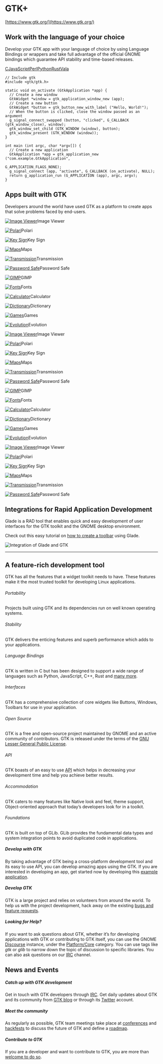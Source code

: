# GTK+

[https://www.gtk.org/](https://www.gtk.org/)

## Work with the language of your choice

Develop your GTK app with your language of choice by using Language Bindings or wrappers and take full advantage of the official GNOME bindings which guarantee API stability and time-based releases.

[C](https://www.gtk.org/#list-c)[JavaScript](https://www.gtk.org/#list-javascript)[Perl](https://www.gtk.org/#list-pl)[Python](https://www.gtk.org/#list-py)[Rust](https://www.gtk.org/#list-rs)[Vala](https://www.gtk.org/#list-vala)

```
// Include gtk
#include <gtk/gtk.h>

static void on_activate (GtkApplication *app) {
  // Create a new window
  GtkWidget *window = gtk_application_window_new (app);
  // Create a new button
  GtkWidget *button = gtk_button_new_with_label ("Hello, World!");
  // When the button is clicked, close the window passed as an argument
  g_signal_connect_swapped (button, "clicked", G_CALLBACK (gtk_window_close), window);
  gtk_window_set_child (GTK_WINDOW (window), button);
  gtk_window_present (GTK_WINDOW (window));
}

int main (int argc, char *argv[]) {
  // Create a new application
  GtkApplication *app = gtk_application_new ("com.example.GtkApplication",
                                             G_APPLICATION_FLAGS_NONE);
  g_signal_connect (app, "activate", G_CALLBACK (on_activate), NULL);
  return g_application_run (G_APPLICATION (app), argc, argv);
}
```

## Apps built with GTK

Developers around the world have used GTK as a platform to create apps that solve problems faced by end-users.

[![Image Viewer](https://www.gtk.org/assets/img/apps/app-image-viewer.png)](https://wiki.gnome.org/Apps/EyeOfGnome)Image Viewer

[![Polari](https://www.gtk.org/assets/img/apps/app-polari.png)](https://wiki.gnome.org/Apps/Polari)Polari

[![Key Sign](https://www.gtk.org/assets/img/apps/app-key-sign.png)](https://wiki.gnome.org/Apps/Keysign)Key Sign

[![Maps](https://www.gtk.org/assets/img/apps/app-maps.png)](https://wiki.gnome.org/Apps/Maps)Maps

[![Transmission](https://www.gtk.org/assets/img/apps/app-transmission.png)](https://transmissionbt.com/)Transmission

[![Password Safe](https://www.gtk.org/assets/img/apps/app-password-safe.png)](https://gitlab.gnome.org/World/PasswordSafe)Password Safe

[![GIMP](https://www.gtk.org/assets/img/apps/app-gimp.png)](https://gimp.org/)GIMP

[![Fonts](https://www.gtk.org/assets/img/apps/app-fonts.png)](https://flathub.org/apps/details/org.gnome.font-viewer)Fonts

[![Calculator](https://www.gtk.org/assets/img/apps/app-calculator.png)](https://wiki.gnome.org/Apps/Calculator)Calculator

[![Dictionary](https://www.gtk.org/assets/img/apps/app-dictionary.png)](https://wiki.gnome.org/Apps/Dictionary)Dictionary

[![Games](https://www.gtk.org/assets/img/apps/app-games.png)](https://wiki.gnome.org/Apps/Games)Games

[![Evolution](https://www.gtk.org/assets/img/apps/app-evolution.png)](https://wiki.gnome.org/Apps/Evolution)Evolution

[![Image Viewer](https://www.gtk.org/assets/img/apps/app-image-viewer.png)](https://wiki.gnome.org/Apps/EyeOfGnome)Image Viewer

[![Polari](https://www.gtk.org/assets/img/apps/app-polari.png)](https://wiki.gnome.org/Apps/Polari)Polari

[![Key Sign](https://www.gtk.org/assets/img/apps/app-key-sign.png)](https://wiki.gnome.org/Apps/Keysign)Key Sign

[![Maps](https://www.gtk.org/assets/img/apps/app-maps.png)](https://wiki.gnome.org/Apps/Maps)Maps

[![Transmission](https://www.gtk.org/assets/img/apps/app-transmission.png)](https://transmissionbt.com/)Transmission

[![Password Safe](https://www.gtk.org/assets/img/apps/app-password-safe.png)](https://gitlab.gnome.org/World/PasswordSafe)Password Safe

[![GIMP](https://www.gtk.org/assets/img/apps/app-gimp.png)](https://gimp.org/)GIMP

[![Fonts](https://www.gtk.org/assets/img/apps/app-fonts.png)](https://flathub.org/apps/details/org.gnome.font-viewer)Fonts

[![Calculator](https://www.gtk.org/assets/img/apps/app-calculator.png)](https://wiki.gnome.org/Apps/Calculator)Calculator

[![Dictionary](https://www.gtk.org/assets/img/apps/app-dictionary.png)](https://wiki.gnome.org/Apps/Dictionary)Dictionary

[![Games](https://www.gtk.org/assets/img/apps/app-games.png)](https://wiki.gnome.org/Apps/Games)Games

[![Evolution](https://www.gtk.org/assets/img/apps/app-evolution.png)](https://wiki.gnome.org/Apps/Evolution)Evolution

[![Image Viewer](https://www.gtk.org/assets/img/apps/app-image-viewer.png)](https://wiki.gnome.org/Apps/EyeOfGnome)Image Viewer

[![Polari](https://www.gtk.org/assets/img/apps/app-polari.png)](https://wiki.gnome.org/Apps/Polari)Polari

[![Key Sign](https://www.gtk.org/assets/img/apps/app-key-sign.png)](https://wiki.gnome.org/Apps/Keysign)Key Sign

[![Maps](https://www.gtk.org/assets/img/apps/app-maps.png)](https://wiki.gnome.org/Apps/Maps)Maps

[![Transmission](https://www.gtk.org/assets/img/apps/app-transmission.png)](https://transmissionbt.com/)Transmission

[![Password Safe](https://www.gtk.org/assets/img/apps/app-password-safe.png)](https://gitlab.gnome.org/World/PasswordSafe)Password Safe

## Integrations for Rapid Application Development

Glade is a RAD tool that enables quick and easy development of user interfaces for the GTK toolkit and the GNOME desktop environment.

Check out this easy tutorial on [how to create a toolbar](https://developer.gnome.org/gnome-devel-demos/stable/toolbar_builder.py.html.en) using Glade.

![Integration of Glade and GTK](https://www.gtk.org/assets/img/wall-glade.png)

------

## A feature-rich development tool

GTK has all the features that a widget toolkit needs to have. These features make it the most trusted toolkit for developing Linux applications.



###### Portability

Projects built using GTK and its dependencies run on well known operating systems.



###### Stability

GTK delivers the enticing features and superb performance which adds to your applications.



###### Language Bindings

GTK is written in C but has been designed to support a wide range of languages such as Python, JavaScript, C++, Rust and [many more](https://www.gtk.org/docs/language-bindings/).



###### Interfaces

GTK has a comprehensive collection of core widgets like Buttons, Windows, Toolbars for use in your application.



###### Open Source

GTK is a free and open-source project maintained by GNOME and an active community of contributors. GTK is released under the terms of the [GNU Lesser General Public License](https://www.gnu.org/licenses/old-licenses/lgpl-2.1.html).



###### API

GTK boasts of an easy to use [API](https://www.gtk.org/docs/apis/) which helps in decreasing your development time and help you achieve better results.



###### Accommodation

GTK caters to many features like Native look and feel, theme support, Object-oriented approach that today’s developers look for in a toolkit.



###### Foundations

GTK is built on top of GLib. GLib provides the fundamental data types and system integration points to avoid duplicated code in applications.

##### Develop with GTK



By taking advantage of GTK being a cross-platform development tool and its easy to use API, you can develop amazing apps using the GTK. If you are interested in developing an app, get started now by developing this [example application](https://developer.gnome.org/gtk3/stable/ch01s04.html#id-1.2.3.12.5).

##### Develop GTK



GTK is a large project and relies on volunteers from around the world. To help us with the project development, hack away on the existing [bugs and feature requests](https://gitlab.gnome.org/GNOME/gtk/issues/).

##### Looking for Help?



If you want to ask questions about GTK, whether it’s for developing applications with GTK or contributing to GTK itself, you can use the GNOME [Discourse](https://discourse.gnome.org/) instance, under the [Platform/Core](https://discourse.gnome.org/c/platform/core) category. You can use tags like *gtk* or *glib* to narrow down the topic of discussion to specific libraries. You can also ask questions on our [IRC](irc://irc.gnome.org/%23gtk) channel.

## News and Events

##### Catch up with GTK development

Get in touch with GTK developers through [IRC](irc://irc.gnome.org/%23gtk). Get daily updates about GTK and its community from [GTK blog](https://blog.gtk.org/) or through its [Twitter](https://twitter.com/GTKtoolkit/) account.

##### Meet the community

As regularly as possible, GTK team meetings take place at [conferences](https://guadec.org/) and [hackfests](https://wiki.gnome.org/Hackfests) to discuss the future of GTK and define a [roadmap](https://wiki.gnome.org/Projects/GTK/Roadmap).

##### Contribute to GTK

If you are a developer and want to contribute to GTK, you are more than [welcome to do so](https://www.gtk.org/docs/getting-started/).